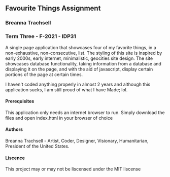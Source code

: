 ## Favourite Things Assignment
### Breanna Trachsell


### Term Three - F-2021 - IDP31

A single page application that showcases four of my favorite things, in a non-exhaustive, non-consecutive, list.
The styling of this site is inspired by early 2000s, early internet, minimalistic, geocities site design.
The site showcases database functionality, taking information from a database and displaying it on the page, and 
with the aid of javascript, display certain portions of the page at certain times.

I haven't coded anything properly in almost 2 years and although this application sucks, I am still proud of what I have Made; lol.

#### Prerequisites
This application only needs an internet browser to run. Simply download the files and open index.html in your browser of choice

#### Authors
Breanna Trachsell - Artist, Coder, Designer, Visionary, Humanitarian, President of the United States.

#### Liscence
This project may or may not be liscensed under the MIT liscense
